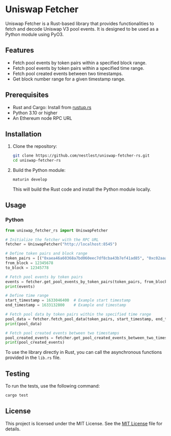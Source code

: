 # Uniswap Fetcher

Uniswap Fetcher is a Rust-based library that provides functionalities to fetch and decode Uniswap V3 pool events. It is designed to be used as a Python module using PyO3.

## Features

- Fetch pool events by token pairs within a specified block range.
- Fetch pool events by token pairs within a specified time range.
- Fetch pool created events between two timestamps.
- Get block number range for a given timestamp range.

## Prerequisites

- Rust and Cargo: Install from [rustup.rs](https://rustup.rs/)
- Python 3.10 or higher
- An Ethereum node RPC URL

## Installation

1. Clone the repository:

    ```sh
    git clone https://github.com/nestlest/uniswap-fetcher-rs.git
    cd uniswap-fetcher-rs
    ```

2. Build the Python module:

    ```sh
    maturin develop
    ```

    This will build the Rust code and install the Python module locally.

## Usage

### Python

```python
from uniswap_fetcher_rs import UniswapFetcher

# Initialize the fetcher with the RPC URL
fetcher = UniswapFetcher("http://localhost:8545")

# Define token pairs and block range
token_pairs = [("0xaea46a60368a7bd060eec7df8cba43b7ef41ad85", "0xc02aaa39b223fe8d0a0e5c4f27ead9083c756cc2", 3000)]
from_block = 12345678
to_block = 12345778

# Fetch pool events by token pairs
events = fetcher.get_pool_events_by_token_pairs(token_pairs, from_block, to_block)
print(events)

# Define time range
start_timestamp = 1633046400  # Example start timestamp
end_timestamp = 1633132800    # Example end timestamp

# Fetch pool data by token pairs within the specified time range
pool_data = fetcher.fetch_pool_data(token_pairs, start_timestamp, end_timestamp)
print(pool_data)

# Fetch pool created events between two timestamps
pool_created_events = fetcher.get_pool_created_events_between_two_timestamps(start_timestamp, end_timestamp)
print(pool_created_events)
```
To use the library directly in Rust, you can call the asynchronous functions provided in the `lib.rs` file.
## Testing
To run the tests, use the following command:
```sh
cargo test
```
## License
This project is licensed under the MIT License. See the [MIT License](LICENSE) file for details.
